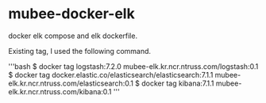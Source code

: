 # mubee-docker-elk
docker elk compose and elk dockerfile.


Existing tag, I used the following command.

'''bash
$ docker tag logstash:7.2.0 mubee-elk.kr.ncr.ntruss.com/logstash:0.1
$ docker tag docker.elastic.co/elasticsearch/elasticsearch:7.1.1 mubee-elk.kr.ncr.ntruss.com/elasticsearch:0.1
$ docker tag kibana:7.1.1 mubee-elk.kr.ncr.ntruss.com/kibana:0.1
'''
